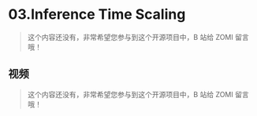 <!--Copyright © ZOMI 适用于[License](https://github.com/Infrasys-AI/AIInfra)版权许可-->

# 03.Inference Time Scaling

> 这个内容还没有，非常希望您参与到这个开源项目中，B 站给 ZOMI 留言哦！

## 视频

> 这个内容还没有，非常希望您参与到这个开源项目中，B 站给 ZOMI 留言哦！

